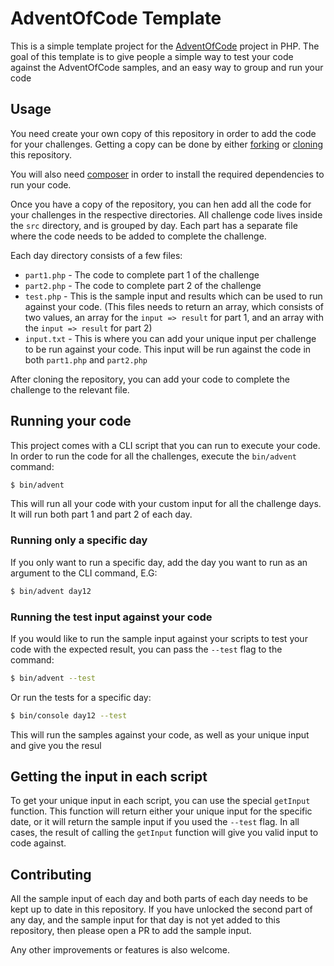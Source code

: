AdventOfCode Template
=====================

This is a simple template project for the [AdventOfCode](http://adventofcode.com/2017) project in PHP.
The goal of this template is to give people a simple way to test your code against the AdventOfCode samples,
and an easy way to group and run your code

Usage
-----

You need create your own copy of this repository in order to add the code for your challenges.
Getting a copy can be done by either [forking](https://help.github.com/articles/fork-a-repo/) or [cloning](https://help.github.com/articles/cloning-a-repository/) this repository.

You will also need [composer](https://getcomposer.org) in order to install the required dependencies to run your code.

Once you have a copy of the repository, you can hen add all the code for your challenges in the respective directories.
All challenge code lives inside the `src` directory, and is grouped by day. Each part has a separate file where the code needs to be added to complete the challenge.

Each day directory consists of a few files:

* `part1.php` - The code to complete part 1 of the challenge
* `part2.php` - The code to complete part 2 of the challenge
* `test.php` - This is the sample input and results which can be used to run against your code. (This files needs to return an array, which consists of two values, an array for the `input => result` for part 1, and an array with the `input => result` for part 2)
* `input.txt` - This is where you can add your unique input per challenge to be run against your code. This input will be run against the code in both `part1.php` and `part2.php`

After cloning the repository, you can add your code to complete the challenge to the relevant file.

Running your code
-----------------

This project comes with a CLI script that you can run to execute your code.
In order to run the code for all the challenges, execute the `bin/advent` command:

```bash
$ bin/advent
```

This will run all your code with your custom input for all the challenge days. It will run both part 1 and part 2 of each day.

### Running only a specific day

If you only want to run a specific day, add the day you want to run as an argument to the CLI command, E.G:

```bash
$ bin/advent day12
```

### Running the test input against your code

If you would like to run the sample input against your scripts to test your code with the expected result, you can pass the `--test` flag to the command:

```bash
$ bin/advent --test
```

Or run the tests for a specific day:

```bash
$ bin/console day12 --test
```

This will run the samples against your code, as well as your unique input and give you the resul

Getting the input in each script
--------------------------------

To get your unique input in each script, you can use the special `getInput` function.
This function will return either your unique input for the specific date, or it will return the sample input if you used the `--test` flag.
In all cases, the result of calling the `getInput` function will give you valid input to code against.

Contributing
------------

All the sample input of each day and both parts of each day needs to be kept up to date in this repository.
If you have unlocked the second part of any day, and the sample input for that day is not yet added to this repository, then please open a PR to add the sample input.

Any other improvements or features is also welcome.